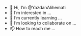 - 👋 Hi, I’m @YazdanAlihemati
- 👀 I’m interested in ...
- 🌱 I’m currently learning ...
- 💞️ I’m looking to collaborate on ...
- 📫 How to reach me ...

<!---
YazdanAlihemati/YazdanAlihemati is a ✨ special ✨ repository because its `README.md` (this file) appears on your GitHub profile.
You can click the Preview link to take a look at your changes.
--->
